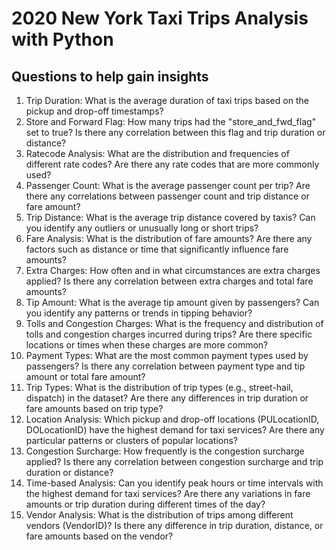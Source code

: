 # 2020 New York Taxi Trips Analysis with Python

## Questions to help gain insights
1. Trip Duration: What is the average duration of taxi trips based on the pickup and drop-off timestamps?
2. Store and Forward Flag: How many trips had the "store_and_fwd_flag" set to true? Is there any correlation between this flag and trip duration or distance?
3. Ratecode Analysis: What are the distribution and frequencies of different rate codes? Are there any rate codes that are more commonly used?
4. Passenger Count: What is the average passenger count per trip? Are there any correlations between passenger count and trip distance or fare amount?
5. Trip Distance: What is the average trip distance covered by taxis? Can you identify any outliers or unusually long or short trips?
6. Fare Analysis: What is the distribution of fare amounts? Are there any factors such as distance or time that significantly influence fare amounts?
7. Extra Charges: How often and in what circumstances are extra charges applied? Is there any correlation between extra charges and total fare amounts?
8. Tip Amount: What is the average tip amount given by passengers? Can you identify any patterns or trends in tipping behavior?
9. Tolls and Congestion Charges: What is the frequency and distribution of tolls and congestion charges incurred during trips? Are there specific locations or times when these charges are more common?
10. Payment Types: What are the most common payment types used by passengers? Is there any correlation between payment type and tip amount or total fare amount?
11. Trip Types: What is the distribution of trip types (e.g., street-hail, dispatch) in the dataset? Are there any differences in trip duration or fare amounts based on trip type?
12. Location Analysis: Which pickup and drop-off locations (PULocationID, DOLocationID) have the highest demand for taxi services? Are there any particular patterns or clusters of popular locations?
13. Congestion Surcharge: How frequently is the congestion surcharge applied? Is there any correlation between congestion surcharge and trip duration or distance?
14. Time-based Analysis: Can you identify peak hours or time intervals with the highest demand for taxi services? Are there any variations in fare amounts or trip duration during different times of the day?
15. Vendor Analysis: What is the distribution of trips among different vendors (VendorID)? Is there any difference in trip duration, distance, or fare amounts based on the vendor?